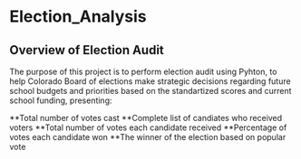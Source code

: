 # Election_Analysis
## Overview of Election Audit
The purpose of this project is to perform election audit using Pyhton, to help Colorado Board of elections make strategic decisions regarding future school budgets and priorities based on the standartized scores and current school funding, presenting:
  
  **Total number of votes cast
  **Complete list of candiates who received voters
  **Total number of votes each candidate received
  **Percentage of votes each candidate won
  **The winner of the election based on popular vote


